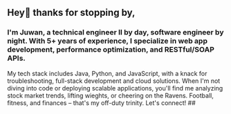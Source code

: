 ## Hey👋 thanks for stopping by,

### I'm Juwan, a technical engineer II by day, software engineer by night. With 5+ years of experience, I specialize in web app development, performance optimization, and RESTful/SOAP APIs.
My tech stack includes Java, Python, and JavaScript, with a knack for troubleshooting, full-stack development and cloud solutions.
When I'm not diving into code or deploying scalable applications, you'll find me analyzing stock market trends, lifting wieghts, 
or cheering on the Ravens. Football, fitness, and finances – that's my off-duty trinity. Let's connect! ##


<!--
**Juwan-Hollingsworth/Juwan-Hollingsworth** is a ✨ _special_ ✨ repository because its `README.md` (this file) appears on your GitHub profile.

Here are some ideas to get you started:

- 🔭 I’m currently working on ...
- 🌱 I’m currently learning ...
- 👯 I’m looking to collaborate on ...
- 🤔 I’m looking for help with ...
- 💬 Ask me about ...
- 📫 How to reach me: ...
- 😄 Pronouns: ...
- ⚡ Fun fact: ...
-->
